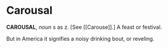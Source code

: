 # Carousal

**CAROUSAL**, _noun_ s as z. \[See [[Carouse]].\] A feast or festival.

But in America it signifies a noisy drinking bout, or reveling.
